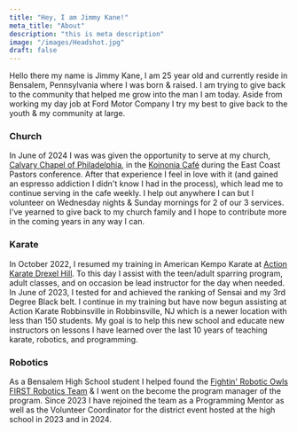 ```yaml
---
title: "Hey, I am Jimmy Kane!"
meta_title: "About"
description: "this is meta description"
image: "/images/Headshot.jpg"
draft: false
---
```


Hello there my name is Jimmy Kane, I am 25 year old and currently reside in Bensalem, Pennsylvania where I was born & raised.  I am trying to give back to the community that helped me grow into the man I am today.  Aside from working my day job at Ford Motor Company I try my best to give back to the youth & my community at large.  

### Church
In June of 2024 I was was given the opportunity to serve at my church, [Calvary Chapel of Philadelphia](http://ccphilly.org), in the [Koinonia Café](https://www.restaurantji.com/pa/philadelphia/koinonia-caf-/) during the East Coast Pastors conference.  After that experience I feel in love with it (and gained an espresso addiction I didn't know I had in the process), which lead me to continue serving in the cafe weekly.  I help out anywhere I can but I volunteer on Wednesday nights & Sunday mornings for 2 of our 3 services.  I've yearned to give back to my church family and I hope to contribute more in the coming years in any way I can.

### Karate
In October 2022, I resumed my training in American Kempo Karate at [Action Karate Drexel Hill](https://actionkarate.net/locations/drexel-hill/).  To this day I assist with the teen/adult sparring program, adult classes, and on occasion be lead instructor for the day when needed.  In June of 2023, I tested for and achieved the ranking of Sensai and my 3rd Degree Black belt.  I continue in my training but have now begun assisting at Action Karate Robbinsville in Robbinsville, NJ which is a newer location with less than 150 students.  My goal is to help this new school and educate new instructors on lessons I have learned over the last 10 years of teaching karate, robotics, and programming.

### Robotics
As a Bensalem High School student I helped found the [Fightin' Robotic Owls FIRST Robotics Team](https://team5401.org) & I went on the become the program manager of the program.  Since 2023 I have rejoined the team as a Programming Mentor as well as the Volunteer Coordinator for the district event hosted at the high school in 2023 and in 2024.  